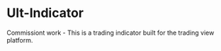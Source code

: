 # Ult-Indicator
Commissiont work - This is a trading indicator built for the trading view platform. 
